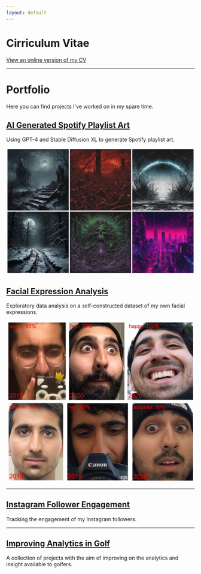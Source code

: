 ```yaml
---
layout: default
---
```



# Cirriculum Vitae

[View an online version of my CV](./cv/index.html)

---

# Portfolio

Here you can find projects I've worked on in my spare time.



## [AI Generated Spotify Playlist Art](/portfolio/playlist-art.html)

Using GPT-4 and Stable Diffusion XL to generate Spotify playlist art.

<a href="/portfolio/playlist-art.html">
  <img src="/assets/img/playlist_art/playlist_art.jpg" alt="Playlist Art">
</a>

<br>

## [Facial Expression Analysis](/portfolio/expression-analysis.html)

Exploratory data analysis on a self-constructed dataset of my own facial expressions.

<a href="/portfolio/expression-analysis.html">
  <img src="/assets/img/facial_expressions/mostpotent.jpg" alt="Facial Expression Analysis">
</a>

---

## [Instagram Follower Engagement](/portfolio/follower-engagement.html)

Tracking the engagement of my Instagram followers.

---

## [Improving Analytics in Golf](/portfolio/golf-analytics.html)

A collection of projects with the aim of improving on the analytics and insight available to golfers.

